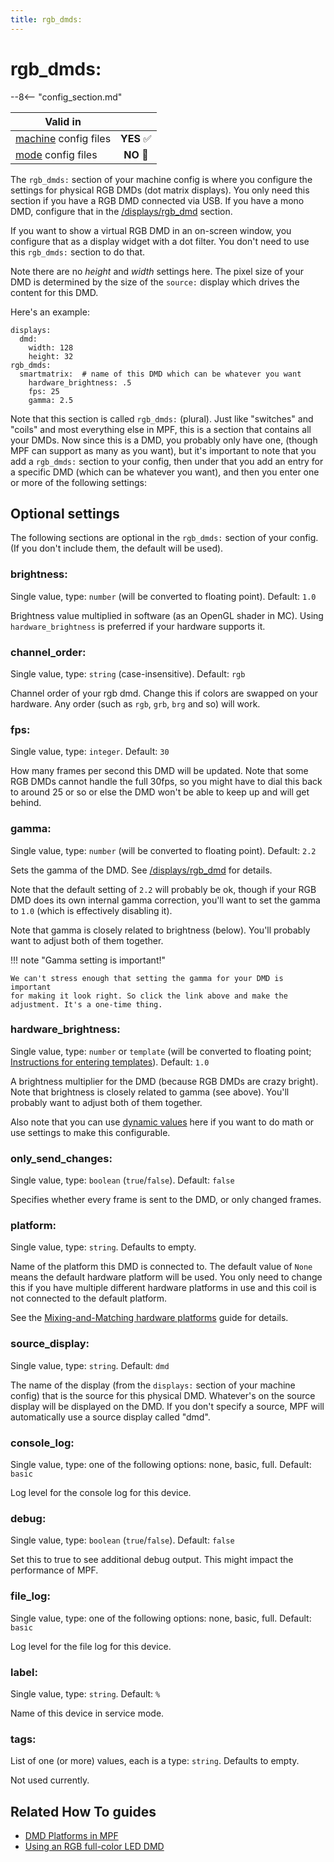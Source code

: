 ```yaml
---
title: rgb_dmds:
---
```


# rgb_dmds:


--8<-- "config_section.md"

| Valid in | |
|-----|:----:|
|[machine](instructions/machine_config.md) config files |**YES** :white_check_mark:|
|[mode](instructions/mode_config.md) config files|**NO** :no_entry_sign:|

The `rgb_dmds:` section of your machine config is where you configure
the settings for physical RGB DMDs (dot matrix displays). You only need
this section if you have a RGB DMD connected via USB. If you have a mono
DMD, configure that in the [/displays/rgb_dmd](dmds.md) section.

If you want to show a virtual RGB DMD in an on-screen window, you
configure that as a display widget with a dot filter. You don't need to
use this `rgb_dmds:` section to do that.

Note there are no *height* and *width* settings here. The pixel size of
your DMD is determined by the size of the `source:` display which drives
the content for this DMD.

Here's an example:

``` mpf-config
displays:
  dmd:
    width: 128
    height: 32
rgb_dmds:
  smartmatrix:  # name of this DMD which can be whatever you want
    hardware_brightness: .5
    fps: 25
    gamma: 2.5
```

Note that this section is called `rgb_dmds:` (plural). Just like
"switches" and "coils" and most everything else in MPF, this is a
section that contains all your DMDs. Now since this is a DMD, you
probably only have one, (though MPF can support as many as you want),
but it's important to note that you add a `rgb_dmds:` section to your
config, then under that you add an entry for a specific DMD (which can
be whatever you want), and then you enter one or more of the following
settings:

## Optional settings

The following sections are optional in the `rgb_dmds:` section of your
config. (If you don't include them, the default will be used).

### brightness:

Single value, type: `number` (will be converted to floating point).
Default: `1.0`

Brightness value multiplied in software (as an OpenGL shader in MC).
Using `hardware_brightness` is preferred if your hardware supports it.

### channel_order:

Single value, type: `string` (case-insensitive). Default: `rgb`

Channel order of your rgb dmd. Change this if colors are swapped on your
hardware. Any order (such as `rgb`, `grb`, `brg` and so) will work.

### fps:

Single value, type: `integer`. Default: `30`

How many frames per second this DMD will be updated. Note that some RGB
DMDs cannot handle the full 30fps, so you might have to dial this back
to around 25 or so or else the DMD won't be able to keep up and will
get behind.

### gamma:

Single value, type: `number` (will be converted to floating point).
Default: `2.2`

Sets the gamma of the DMD. See
[/displays/rgb_dmd](instructions/gamma_correction.md) for
details.

Note that the default setting of `2.2` will probably be ok, though if
your RGB DMD does its own internal gamma correction, you'll want to set
the gamma to `1.0` (which is effectively disabling it).

Note that gamma is closely related to brightness (below). You'll
probably want to adjust both of them together.

!!! note "Gamma setting is important!"

    We can't stress enough that setting the gamma for your DMD is important
    for making it look right. So click the link above and make the
    adjustment. It's a one-time thing.

### hardware_brightness:

Single value, type: `number` or `template` (will be converted to
floating point;
[Instructions for entering templates](instructions/dynamic_values.md)). Default: `1.0`

A brightness multiplier for the DMD (because RGB DMDs are crazy bright).
Note that brightness is closely related to gamma (see above). You'll
probably want to adjust both of them together.

Also note that you can use
[dynamic values](instructions/dynamic_values.md) here if you want to do math or use settings to make this
configurable.

### only_send_changes:

Single value, type: `boolean` (`true`/`false`). Default: `false`

Specifies whether every frame is sent to the DMD, or only changed
frames.

### platform:

Single value, type: `string`. Defaults to empty.

Name of the platform this DMD is connected to. The default value of
`None` means the default hardware platform will be used. You only need
to change this if you have multiple different hardware platforms in use
and this coil is not connected to the default platform.

See the [Mixing-and-Matching hardware platforms](../hardware/platform.md) guide for
details.

### source_display:

Single value, type: `string`. Default: `dmd`

The name of the display (from the `displays:` section of your machine
config) that is the source for this physical DMD. Whatever's on the
source display will be displayed on the DMD. If you don't specify a
source, MPF will automatically use a source display called "dmd".

### console_log:

Single value, type: one of the following options: none, basic, full.
Default: `basic`

Log level for the console log for this device.

### debug:

Single value, type: `boolean` (`true`/`false`). Default: `false`

Set this to true to see additional debug output. This might impact the
performance of MPF.

### file_log:

Single value, type: one of the following options: none, basic, full.
Default: `basic`

Log level for the file log for this device.

### label:

Single value, type: `string`. Default: `%`

Name of this device in service mode.

### tags:

List of one (or more) values, each is a type: `string`. Defaults to
empty.

Not used currently.

## Related How To guides

* [DMD Platforms in MPF](../hardware/dmd_platforms.md)
* [Using an RGB full-color LED DMD](../mc/displays/rgb_dmd.md)
